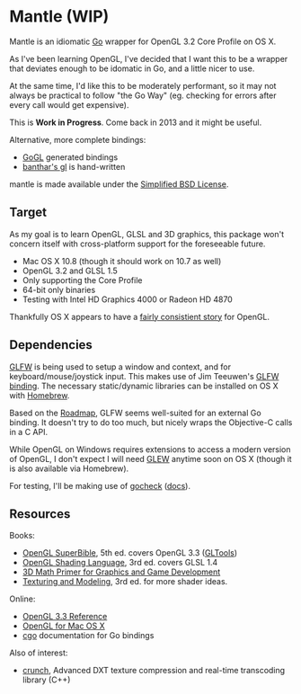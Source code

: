 # Mantle (WIP)

Mantle is an idiomatic [Go](http://golang.org/) wrapper for OpenGL 3.2 Core Profile on OS X.

As I've been learning OpenGL, I've decided that I want this to be a wrapper that deviates enough to be idomatic in Go, and a little nicer to use.

At the same time, I'd like this to be moderately performant, so it may not always be practical to follow "the Go Way" (eg. checking for errors after every call would get expensive).

This is **Work in Progress**. Come back in 2013 and it might be useful.

Alternative, more complete bindings:

* [GoGL](https://github.com/chsc/gogl) generated bindings
* [banthar's gl](https://github.com/banthar/gl) is hand-written

mantle is made available under the [Simplified BSD License](http://opensource.org/licenses/bsd-license.php/).

## Target

As my goal is to learn OpenGL, GLSL and 3D graphics, this package won't concern itself with cross-platform support for the foreseeable future.

* Mac OS X 10.8 (though it should work on 10.7 as well)
* OpenGL 3.2 and GLSL 1.5
* Only supporting the Core Profile
* 64-bit only binaries
* Testing with Intel HD Graphics 4000 or Radeon HD 4870

Thankfully OS X appears to have a [fairly consistient story](https://developer.apple.com/graphicsimaging/opengl/capabilities/) for OpenGL.


## Dependencies

[GLFW](http://www.glfw.org/) is being used to setup a window and context, and for keyboard/mouse/joystick input. This makes use of Jim Teeuwen's [GLFW binding](http://go.pkgdoc.org/github.com/jteeuwen/glfw). The necessary static/dynamic libraries can be installed on OS X with [Homebrew](http://mxcl.github.com/homebrew/).

Based on the [Roadmap](http://wiki.glfw.org/wiki/Roadmap_for_GLFW_3), GLFW seems well-suited for an external Go binding. It doesn't try to do too much, but nicely wraps the Objective-C calls in a C API.

While OpenGL on Windows requires extensions to access a modern version of OpenGL, I don't expect I will need [GLEW](http://glew.sourceforge.net/) anytime soon on OS X (though it is also available via Homebrew).

For testing, I'll be making use of [gocheck](http://labix.org/gocheck) ([docs](http://go.pkgdoc.org/launchpad.net/gocheck)).

## Resources

Books:

* [OpenGL SuperBible](http://www.starstonesoftware.com/OpenGL/), 5th ed. covers OpenGL 3.3 ([GLTools](http://code.google.com/p/oglsuperbible5/))
* [OpenGL Shading Language](http://www.amazon.com/OpenGL-Shading-Language-Edition-ebook/dp/B002HMJYC4/), 3rd ed. covers GLSL 1.4
* [3D Math Primer for Graphics and Game Development](http://www.amazon.com/Graphics-Development-Wordware-Library-ebook/dp/B0026A6CJ0/)
* [Texturing and Modeling](http://www.amazon.com/Texturing-Modeling-Third-Edition-Procedural/dp/1558608486/), 3rd ed. for more shader ideas.

Online:

* [OpenGL 3.3 Reference](http://www.opengl.org/sdk/docs/man3/)
* [OpenGL for Mac OS X](https://developer.apple.com/devcenter/mac/resources/opengl/)
* [cgo](http://golang.org/doc/articles/c_go_cgo.html) documentation for Go bindings

Also of interest:

* [crunch](http://code.google.com/p/crunch/), Advanced DXT texture compression and real-time transcoding library (C++)

